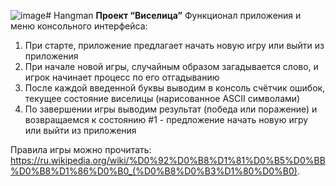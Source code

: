 ![image](https://github.com/EquilibrioD/Hangman/assets/71999331/ce24b77c-e78b-4466-bab8-d143fba2cc37)# Hangman
**Проект “Виселица”**
Функционал приложения и меню консольного интерфейса:
1) При старте, приложение предлагает начать новую игру или выйти из приложения
2) При начале новой игры, случайным образом загадывается слово, и игрок начинает процесс по его отгадыванию
3) После каждой введенной буквы выводим в консоль счётчик ошибок, текущее состояние виселицы (нарисованное ASCII символами)
4) По завершении игры выводим результат (победа или поражение) и возвращаемся к состоянию #1 - предложение начать новую игру или выйти из приложения

Правила игры можно прочитать: https://ru.wikipedia.org/wiki/%D0%92%D0%B8%D1%81%D0%B5%D0%BB%D0%B8%D1%86%D0%B0_(%D0%B8%D0%B3%D1%80%D0%B0).
